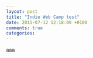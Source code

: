```yaml
---
layout: post
title: "Indie Web Camp test"
date: 2015-07-12 12:18:00 +0100
comments: true
categories:	
---
```


aaa
